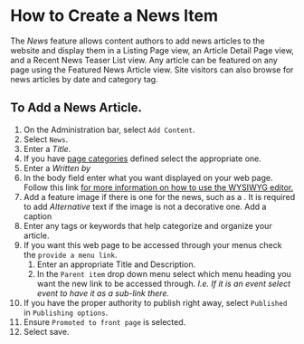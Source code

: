 # How to Create a News Item
The *News* feature allows content authors to add news articles to the website and display them in a Listing Page view, an Article Detail Page view, and a Recent News Teaser List view. Any article can be featured on any page using the Featured News Article view. Site visitors can also browse for news articles by date and category tag.

## To Add a News Article.
1. On the Administration bar, select `Add Content`.
2. Select `News`.
3. Enter a *Title*.
4. If you have [page categories](taxonomies.md#categories) defined select the appropriate one.
5. Enter a *Written by*
6. In the body field enter what you want displayed on your web page. Follow this link [for more information on how to use the WYSIWYG editor.](general.md#WYSIWYG)
7. Add a feature image if there is one for the news, such as a . It is required to add *Alternative* text if the image is not a decorative one. Add a caption
8. Enter any tags or keywords that help categorize and organize your article.
9. If you want this web page to be accessed through your menus check the `provide a menu link`.
    1. Enter an appropriate Title and Description.
    2. In the `Parent item` drop down menu select which menu heading you want the new link to be accessed through. *I.e. If it is an event select event to have it as a sub-link there.*
10. If you have the proper authority to publish right away, select `Published` in `Publishing options`.
11. Ensure `Promoted to front page` is selected.
11. Select save.

